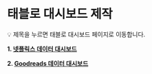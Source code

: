 # 태블로 대시보드 제작
💡 제목을 누르면 태블로 대시보드 페이지로 이동합니다.


**1. [넷플릭스 데이터 대시보드](https://public.tableau.com/app/profile/.58926695/viz/Netflix_EDA_dashboard/1?publish=yes)**

**2. [Goodreads 데이터 대시보드](https://public.tableau.com/app/profile/.58926695/viz/GoodreadsBooksDashboard/1?publish=yes)**

